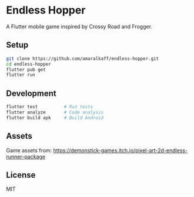 # Endless Hopper

A Flutter mobile game inspired by Crossy Road and Frogger.

## Setup

```bash
git clone https://github.com/amaralkaff/endless-hopper.git
cd endless-hopper
flutter pub get
flutter run
```

## Development

```bash
flutter test          # Run tests
flutter analyze       # Code analysis
flutter build apk     # Build Android
```

## Assets

Game assets from: https://demonstick-games.itch.io/pixel-art-2d-endless-runner-package

## License

MIT